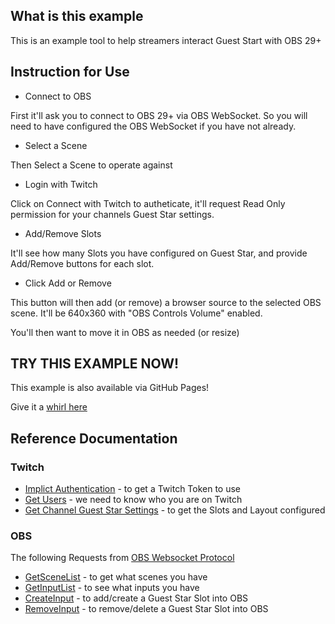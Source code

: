 ## What is this example

This is an example tool to help streamers interact Guest Start with OBS 29+

## Instruction for Use

- Connect to OBS

First it'll ask you to connect to OBS 29+ via OBS WebSocket.
So you will need to have configured the OBS WebSocket if you have not already.

- Select a Scene

Then Select a Scene to operate against

- Login with Twitch

Click on Connect with Twitch to autheticate, it'll request Read Only permission for your channels Guest Star settings.

- Add/Remove Slots

It'll see how many Slots you have configured on Guest Star, and provide Add/Remove buttons for each slot.

- Click Add or Remove

This button will then add (or remove) a browser source to the selected OBS scene.
It'll be 640x360 with "OBS Controls Volume" enabled.

You'll then want to move it in OBS as needed (or resize)

## TRY THIS EXAMPLE NOW!

This example is also available via GitHub Pages!

Give it a [whirl here](https://barrycarlyon.github.io/twitch_misc/examples/guest_star/obs_assist/)

## Reference Documentation

### Twitch

- [Implict Authentication](https://dev.twitch.tv/docs/authentication/getting-tokens-oauth/#implicit-grant-flow) - to get a Twitch Token to use
- [Get Users](https://dev.twitch.tv/docs/api/reference#get-users) - we need to know who you are on Twitch
- [Get Channel Guest Star Settings](https://dev.twitch.tv/docs/api/reference/#get-channel-guest-star-settings) - to get the Slots and Layout configured

### OBS

The following Requests from [OBS Websocket Protocol](https://github.com/obsproject/obs-websocket/blob/master/docs/generated/protocol.md)

- [GetSceneList](https://github.com/obsproject/obs-websocket/blob/master/docs/generated/protocol.md#getscenelist) - to get what scenes you have
- [GetInputList](https://github.com/obsproject/obs-websocket/blob/master/docs/generated/protocol.md#getinputlist) - to see what inputs you have
- [CreateInput](https://github.com/obsproject/obs-websocket/blob/master/docs/generated/protocol.md#createinput) - to add/create a Guest Star Slot into OBS
- [RemoveInput](https://github.com/obsproject/obs-websocket/blob/master/docs/generated/protocol.md#removeinput) - to remove/delete a Guest Star Slot into OBS
